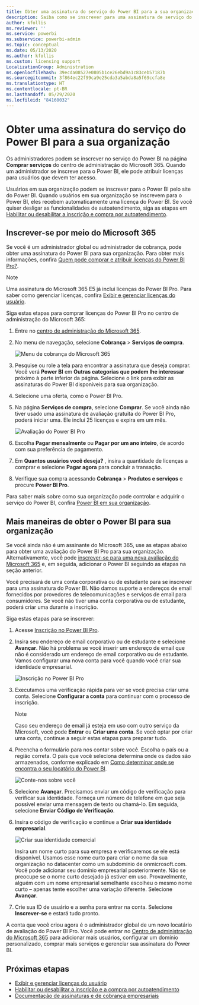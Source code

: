 ```yaml
---
title: Obter uma assinatura do serviço do Power BI para a sua organização
description: Saiba como se inscrever para uma assinatura de serviço do Power BI como um administrador e adquirir licenças em massa.
author: kfollis
ms.reviewer: ''
ms.service: powerbi
ms.subservice: powerbi-admin
ms.topic: conceptual
ms.date: 05/13/2020
ms.author: kfollis
ms.custom: licensing support
LocalizationGroup: Administration
ms.openlocfilehash: 39ecda08527e0805b1ce26ebd9a1c83ceb57187b
ms.sourcegitcommit: 3f864ec22f99ca9e25cda3a5abda8a5f69ccfa8e
ms.translationtype: HT
ms.contentlocale: pt-BR
ms.lasthandoff: 05/29/2020
ms.locfileid: "84160032"
---
```

# <a name="get-a-power-bi-service-subscription-for-your-organization"></a>Obter uma assinatura do serviço do Power BI para a sua organização

Os administradores podem se inscrever no serviço do Power BI na página **Comprar serviços** do centro de administração do Microsoft 365. Quando um administrador se inscreve para o Power BI, ele pode atribuir licenças para usuários que devem ter acesso.

Usuários em sua organização podem se inscrever para o Power BI pelo site do Power BI. Quando usuários em sua organização se inscrevem para o Power BI, eles recebem automaticamente uma licença do Power BI. Se você quiser desligar as funcionalidades de autoatendimento, siga as etapas em [Habilitar ou desabilitar a inscrição e compra por autoatendimento](service-admin-disable-self-service.md).

## <a name="sign-up-through-microsoft-365"></a>Inscrever-se por meio do Microsoft 365

Se você é um administrador global ou administrador de cobrança, pode obter uma assinatura do Power BI para sua organização. Para obter mais informações, confira [Quem pode comprar e atribuir licenças do Power BI Pro?](service-admin-licensing-organization.md#who-can-purchase-and-assign-licenses).

> [!NOTE]
>
> Uma assinatura do Microsoft 365 E5 já inclui licenças do Power BI Pro. Para saber como gerenciar licenças, confira [Exibir e gerenciar licenças do usuário](service-admin-manage-licenses.md).
>
>

Siga estas etapas para comprar licenças do Power BI Pro no centro de administração do Microsoft 365:

1. Entre no [centro de administração do Microsoft 365](https://admin.microsoft.com).

2. No menu de navegação, selecione **Cobrança** > **Serviços de compra**.
  
   ![Menu de cobrança do Microsoft 365](media/service-admin-org-subscription/m365-billing-menu.png)

3. Pesquise ou role a tela para encontrar a assinatura que deseja comprar. Você verá **Power BI** em **Outras categorias que podem lhe interessar** próximo à parte inferior da página. Selecione o link para exibir as assinaturas do Power BI disponíveis para sua organização.

4. Selecione uma oferta, como o Power BI Pro.

5. Na página **Serviços de compra**, selecione **Comprar**. Se você ainda não tiver usado uma assinatura de avaliação gratuita do Power BI Pro, poderá iniciar uma. Ele inclui 25 licenças e expira em um mês.

   ![Avaliação do Power BI Pro](media/service-admin-org-subscription/m365-org-free-trial-pro.png)

6. Escolha **Pagar mensalmente** ou **Pagar por um ano inteiro**, de acordo com sua preferência de pagamento.

7. Em **Quantos usuários você deseja?** , insira a quantidade de licenças a comprar e selecione **Pagar agora** para concluir a transação.

8. Verifique sua compra acessando **Cobrança** > **Produtos e serviços** e procure **Power BI Pro**.

Para saber mais sobre como sua organização pode controlar e adquirir o serviço do Power BI, confira [Power BI em sua organização](https://docs.microsoft.com/microsoft-365/admin/misc/power-bi-in-your-organization?view=o365-worldwide).

## <a name="more-ways-to-get-power-bi-for-your-organization"></a>Mais maneiras de obter o Power BI para sua organização

Se você ainda não é um assinante do Microsoft 365, use as etapas abaixo para obter uma avaliação do Power BI Pro para sua organização. Alternativamente, você pode [inscrever-se para uma nova avaliação do Microsoft 365](service-admin-signing-up-for-power-bi-with-a-new-office-365-trial.md) e, em seguida, adicionar o Power BI seguindo as etapas na seção anterior.

Você precisará de uma conta corporativa ou de estudante para se inscrever para uma assinatura do Power BI. Não damos suporte a endereços de email fornecidos por provedores de telecomunicações e serviços de email para consumidores. Se você não tiver uma conta corporativa ou de estudante, poderá criar uma durante a inscrição.

Siga estas etapas para se inscrever:

1. Acesse [Inscrição no Power BI Pro](https://signup.microsoft.com/create-account/signup?OfferId=d59682f3-3e3b-4686-9c00-7c7c1c736085&ali=1&products=d59682f3-3e3b-4686-9c00-7c7c1c736085). 

2. Insira seu endereço de email corporativo ou de estudante e selecione **Avançar**. Não há problema se você inserir um endereço de email que não é considerado um endereço de email corporativo ou de estudante. Vamos configurar uma nova conta para você quando você criar sua identidade empresarial.

   ![Inscrição no Power BI Pro](media/service-admin-org-subscription/power-bi-pro-admins.png)

3. Executamos uma verificação rápida para ver se você precisa criar uma conta. Selecione **Configurar a conta** para continuar com o processo de inscrição.

   > [!NOTE]
   >Caso seu endereço de email já esteja em uso com outro serviço da Microsoft, você pode **Entrar** ou **Criar uma conta**. Se você optar por criar uma conta, continue a seguir estas etapas para preparar tudo.
>
>
 
4. Preencha o formulário para nos contar sobre você. Escolha o país ou a região correta. O país que você seleciona determina onde os dados são armazenados, conforme explicado em [Como determinar onde se encontra o seu locatário do Power BI](service-admin-where-is-my-tenant-located.md#how-to-determine-where-your-power-bi-tenant-is-located).

   ![Conte-nos sobre você](media/service-admin-org-subscription/tell-about-yourself.png)

5. Selecione **Avançar**. Precisamos enviar um código de verificação para verificar sua identidade. Forneça um número de telefone em que seja possível enviar uma mensagem de texto ou chamá-lo. Em seguida, selecione **Enviar Código de Verificação**.

6. Insira o código de verificação e continue a **Criar sua identidade empresarial**.

   ![Criar sua identidade comercial](media/service-admin-org-subscription/business-identity.png)

    Insira um nome curto para sua empresa e verificaremos se ele está disponível. Usamos esse nome curto para criar o nome da sua organização no datacenter como um subdomínio de onmicrosoft.com. Você pode adicionar seu domínio empresarial posteriormente. Não se preocupe se o nome curto desejado já estiver em uso. Provavelmente, alguém com um nome empresarial semelhante escolheu o mesmo nome curto – apenas tente escolher uma variação diferente. Selecione **Avançar**.
    
7. Crie sua ID de usuário e a senha para entrar na conta. Selecione **Inscrever-se** e estará tudo pronto.

A conta que você criou agora é o administrador global de um novo locatário de avaliação do Power BI Pro. Você pode entrar no [Centro de administração do Microsoft 365](https://admin.microsoft.com) para adicionar mais usuários, configurar um domínio personalizado, comprar mais serviços e gerenciar sua assinatura do Power BI.

## <a name="next-steps"></a>Próximas etapas

- [Exibir e gerenciar licenças do usuário](service-admin-manage-licenses.md)
- [Habilitar ou desabilitar a inscrição e a compra por autoatendimento](service-admin-disable-self-service.md)
- [Documentação de assinaturas e de cobrança empresariais](https://docs.microsoft.com/microsoft-365/commerce/?view=o365-worldwide)
